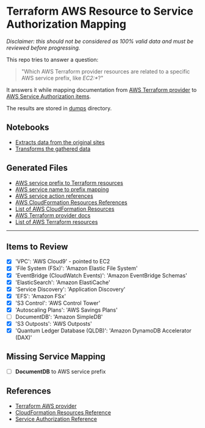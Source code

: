 # Terraform AWS Resource to Service Authorization Mapping

*Disclaimer: this should not be considered as 100% valid data and must be reviewed before progressing.*

This repo tries to answer a question:
  
  > "Which AWS Terraform provider resources are related to a specific AWS service prefix, like *EC2:\**?"

It answers it while mapping documentation from [AWS Terraform provider](https://registry.terraform.io/providers/hashicorp/aws/latest) to [AWS Service Authorization items](https://docs.aws.amazon.com/service-authorization/latest/reference/reference_policies_actions-resources-contextkeys.html#actions_table).

The results are stored in [dumps](dumps/) directory.

## Notebooks

- [Extracts data from the original sites](extraxt.ipynb)
- [Transforms the gathered data](transform.ipynb)

## Generated Files

- [AWS service prefix to Terraform resources](dumps/aws_action_to_tf_resource.json)
- [AWS service name to prefix mapping](dumps/aws_actions_name_to_prefix.json)
- [AWS service action references](dumps/aws_actions_reference.json)
- [AWS CloudFormation Resources References](dumps/aws_cf_resources_docs.json)
- [List of AWS CloudFormation Resources](dumps/aws_cf_resources.json)
- [AWS Terraform provider docs](dumps/aws_terraform_provider_docs.json)
- [List of AWS Terraform resources](dumps/aws_tf_resources.json)

---

## Items to Review

- [x] 'VPC': 'AWS Cloud9' - pointed to EC2
- [x] 'File System (FSx)': 'Amazon Elastic File System'
- [x] 'EventBridge (CloudWatch Events)': 'Amazon EventBridge Schemas'
- [x] 'ElasticSearch': 'Amazon ElastiCache'
- [X] 'Service Discovery': 'Application Discovery'
- [x] 'EFS': 'Amazon FSx'
- [x] 'S3 Control': 'AWS Control Tower'
- [x] 'Autoscaling Plans': 'AWS Savings Plans'
- [ ] DocumentDB': 'Amazon SimpleDB'
- [x] 'S3 Outposts': 'AWS Outposts'
- [x] 'Quantum Ledger Database (QLDB)': 'Amazon DynamoDB Accelerator (DAX)'

## Missing Service Mapping

- [ ] **DocumentDB** to AWS service prefix


## References
- [Terraform AWS provider](https://registry.terraform.io/providers/hashicorp/aws/latest/docs)
- [CloudFormation Resources Reference](https://docs.aws.amazon.com/AWSCloudFormation/latest/UserGuide/aws-template-resource-type-ref.html)
- [Service Authorization Reference](https://docs.aws.amazon.com/service-authorization/latest/reference/reference_policies_actions-resources-contextkeys.html)
